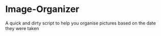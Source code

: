 # Image-Organizer
A quick and dirty script to help you organise pictures based on the date they were taken
